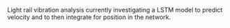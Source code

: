 Light rail vibration analysis
currently investigating a LSTM model to predict velocity and to then integrate for position in the network.
